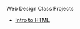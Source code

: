 Web Design Class Projects

<ul>
    <li><a href="intro-html/index.html" target="_blank"target="_blank">Intro to HTML</li>

</ul>